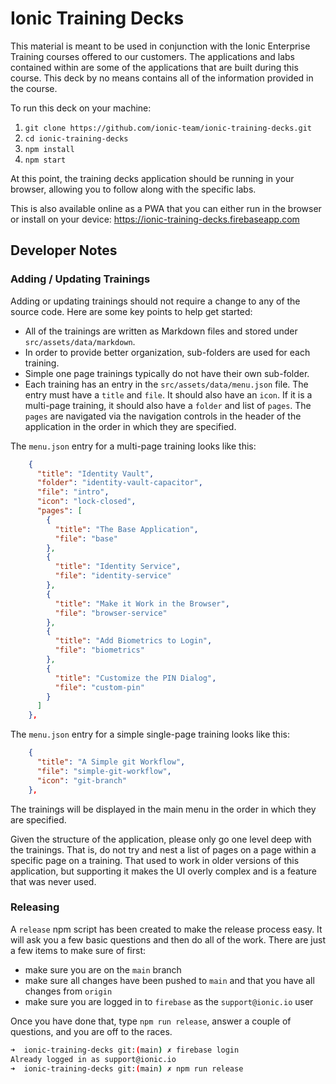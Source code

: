 # Ionic Training Decks

This material is meant to be used in conjunction with the Ionic Enterprise Training courses offered to our customers. The applications and labs contained within are some of the applications that are built during this course. This deck by no means contains all of the information provided in the course.

To run this deck on your machine:

1. `git clone https://github.com/ionic-team/ionic-training-decks.git`
1. `cd ionic-training-decks`
1. `npm install`
1. `npm start`

At this point, the training decks application should be running in your browser, allowing you to follow along with the specific labs.

This is also available online as a PWA that you can either run in the browser or install on your device: https://ionic-training-decks.firebaseapp.com

## Developer Notes

### Adding / Updating Trainings

Adding or updating trainings should not require a change to any of the source code. Here are some key points to help get started:

- All of the trainings are written as Markdown files and stored under `src/assets/data/markdown`.
- In order to provide better organization, sub-folders are used for each training.
- Simple one page trainings typically do not have their own sub-folder.
- Each training has an entry in the `src/assets/data/menu.json` file. The entry must have a `title` and `file`. It should also have an `icon`. If it is a multi-page training, it should also have a `folder` and list of `pages`. The `pages` are navigated via the navigation controls in the header of the application in the order in which they are specified.

The `menu.json` entry for a multi-page training looks like this:

```JSON
    {
      "title": "Identity Vault",
      "folder": "identity-vault-capacitor",
      "file": "intro",
      "icon": "lock-closed",
      "pages": [
        {
          "title": "The Base Application",
          "file": "base"
        },
        {
          "title": "Identity Service",
          "file": "identity-service"
        },
        {
          "title": "Make it Work in the Browser",
          "file": "browser-service"
        },
        {
          "title": "Add Biometrics to Login",
          "file": "biometrics"
        },
        {
          "title": "Customize the PIN Dialog",
          "file": "custom-pin"
        }
      ]
    },
```

The `menu.json` entry for a simple single-page training looks like this:

```JSON
    {
      "title": "A Simple git Workflow",
      "file": "simple-git-workflow",
      "icon": "git-branch"
    },
```

The trainings will be displayed in the main menu in the order in which they are specified.

Given the structure of the application, please only go one level deep with the trainings. That is, do not try and nest a list of pages on a page within a specific page on a training. That used to work in older versions of this application, but supporting it makes the UI overly complex and is a feature that was never used.

### Releasing

A `release` npm script has been created to make the release process easy. It will ask you a few basic questions and then do all of the work. There are just a few items to make sure of first:

- make sure you are on the `main` branch
- make sure all changes have been pushed to `main` and that you have all changes from `origin`
- make sure you are logged in to `firebase` as the `support@ionic.io` user

Once you have done that, type `npm run release`, answer a couple of questions, and you are off to the races.

```bash
➜  ionic-training-decks git:(main) ✗ firebase login
Already logged in as support@ionic.io
➜  ionic-training-decks git:(main) ✗ npm run release
```
